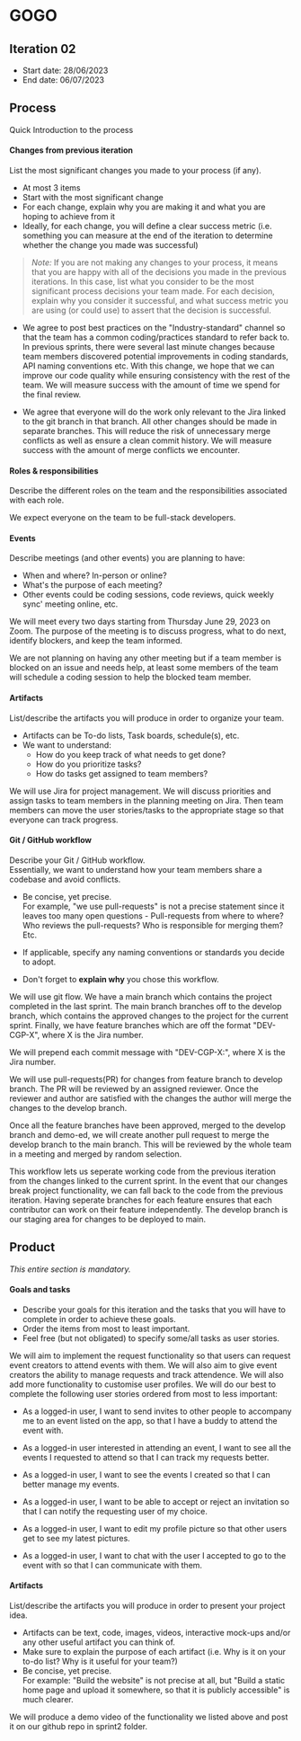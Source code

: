 # GOGO

## Iteration 02

 * Start date: 28/06/2023
 * End date: 06/07/2023

## Process

Quick Introduction to the process

#### Changes from previous iteration

List the most significant changes you made to your process (if any).

 * At most 3 items
 * Start with the most significant change
 * For each change, explain why you are making it and what you are hoping to achieve from it
 * Ideally, for each change, you will define a clear success metric (i.e. something you can measure at the end of the iteration to determine whether the change you made was successful)

 > *Note:* If you are not making any changes to your process, it means that you are happy with all of the decisions you made in the previous iterations.
 > In this case, list what you consider to be the most significant process decisions your team made. For each decision, explain why you consider it successful, and what success metric you are using (or could use) to assert that the decision is successful.

 - We agree to post best practices on the "Industry-standard" channel so that the team has a common coding/practices standard to refer back to. In previous sprints, there were several last minute changes because team members discovered potential improvements in coding standards, API naming conventions etc. With this change, we hope that we can improve our code quality while ensuring consistency with the rest of the team. We will measure success with the amount of time we spend for the final review.

 - We agree that everyone will do the work only relevant to the Jira linked to the git branch in that branch. All other changes should be made in separate branches. This will reduce the risk of unnecessary merge conflicts as well as ensure a clean commit history. We will measure success with the amount of merge conflicts we encounter.


#### Roles & responsibilities

Describe the different roles on the team and the responsibilities associated with each role.

We expect everyone on the team to be full-stack developers.


#### Events

Describe meetings (and other events) you are planning to have:

 * When and where? In-person or online?
 * What's the purpose of each meeting?
 * Other events could be coding sessions, code reviews, quick weekly sync' meeting online, etc.

We will meet every two days starting from Thursday June 29, 2023 on Zoom. The purpose of the meeting is to discuss progress, what to do next, identify blockers, and keep the team informed.

We are not planning on having any other meeting but if a team member is blocked on an issue and needs help, at least some members of the team will schedule a coding session to help the blocked team member.

#### Artifacts

List/describe the artifacts you will produce in order to organize your team.       

 * Artifacts can be To-do lists, Task boards, schedule(s), etc.
 * We want to understand:
   * How do you keep track of what needs to get done?
   * How do you prioritize tasks?
   * How do tasks get assigned to team members?

We will use Jira for project management.
We will discuss priorities and assign tasks to team members in the planning meeting on Jira. Then team members can move the user stories/tasks to the appropriate stage so that everyone can track progress.

#### Git / GitHub workflow

Describe your Git / GitHub workflow.     
Essentially, we want to understand how your team members share a codebase and avoid conflicts.

 * Be concise, yet precise.      
For example, "we use pull-requests" is not a precise statement since it leaves too many open questions - Pull-requests from where to where? Who reviews the pull-requests? Who is responsible for merging them? Etc.

 * If applicable, specify any naming conventions or standards you decide to adopt.

 * Don't forget to **explain why** you chose this workflow.

We will use git flow. We have a main branch which contains the project completed in the last sprint. The main branch branches off to the develop branch, which contains the approved changes to the project for the current sprint. Finally, we have feature branches which are off the format "DEV-CGP-X", where X is the Jira number.

We will prepend each commit message with "DEV-CGP-X:", where X is the Jira number.

We will use pull-requests(PR) for changes from feature branch to develop branch. The PR will be reviewed by an assigned reviewer. Once the reviewer and author are satisfied with the changes the author will merge the changes to the develop branch.

Once all the feature branches have been approved, merged to the develop branch and demo-ed, we will create another pull request to merge the develop branch to the main branch. This will be reviewed by the whole team in a meeting and merged by random selection.

This workflow lets us seperate working code from the previous iteration from the changes linked to the current sprint. In the event that our changes break project functionality, we can fall back to the code from the previous iteration. Having seperate branches for each feature ensures that each contributor can work on their feature independently. The develop branch is our staging area for changes to be deployed to main.

## Product

_This entire section is mandatory._


#### Goals and tasks

 * Describe your goals for this iteration and the tasks that you will have to complete in order to achieve these goals.
 * Order the items from most to least important.
 * Feel free (but not obligated) to specify some/all tasks as user stories.

 We will aim to implement the request functionality so that users can request event creators to attend events with them. We will also aim to give event creators the ability to manage requests and track attendence. We will also add more functionality to customise user profiles. We will do our best to complete the following user stories ordered from most to less important:

 - As a logged-in user, I want to send invites to other people to accompany me to an event listed on the app, so that I have a buddy to attend the event with.

 - As a logged-in user interested in attending an event, I want to see all the events I requested to attend so that I can track my requests better.

 - As a logged-in user, I want to see the events I created so that I can better manage my events.

 - As a logged-in user, I want to be able to accept or reject an invitation so that I can notify the requesting user of my choice.

 - As a logged-in user, I want to edit my profile picture so that other users get to see my latest pictures. 

 - As a logged-in user, I want to chat with the user I accepted to go to the event with so that I can communicate with them.

#### Artifacts

List/describe the artifacts you will produce in order to present your project idea.

 * Artifacts can be text, code, images, videos, interactive mock-ups and/or any other useful artifact you can think of.
 * Make sure to explain the purpose of each artifact (i.e. Why is it on your to-do list? Why is it useful for your team?)
 * Be concise, yet precise.         
   For example: "Build the website" is not precise at all, but "Build a static home page and upload it somewhere, so that it is publicly accessible" is much clearer.

We will produce a demo video of the functionality we listed above and post it on our github repo in sprint2 folder.
